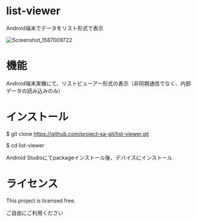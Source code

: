 # list-viewer
Android端末でデータをリスト形式で表示

![Screenshot_1587009722](https://user-images.githubusercontent.com/50135286/79413317-922d4c00-7fe2-11ea-82da-2179f32a670c.png)

# 機能
Android端末実機にて、リストビューアー形式の表示（非同期通信でなく、内部データの読み込みのみ）

# インストール

$ git clone https://github.com/project-sa-git/list-viewer.git

$ cd list-viewer

Android Studioにてpackageインストール後、デバイスにインストール

# ライセンス
This project is licensed free.

ご自由にご利用ください

